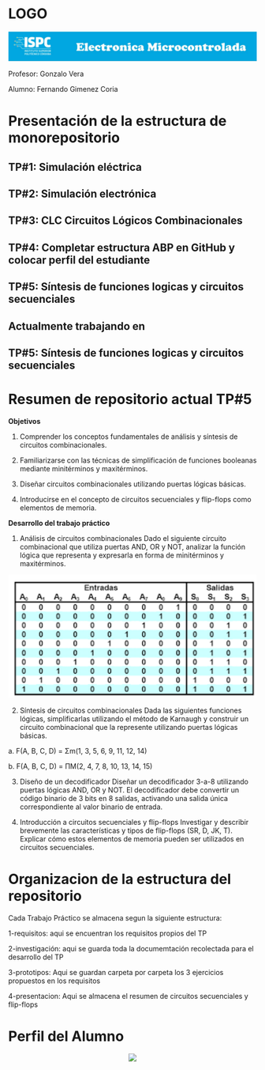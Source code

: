 # LOGO
![alt text](./rsc/visuales/LOGO.png)

Profesor: Gonzalo Vera

Alumno: Fernando Gimenez Coria
# **Presentación de la estructura de monorepositorio**

## TP#1: Simulación eléctrica

## TP#2: Simulación electrónica

## TP#3: CLC Circuitos Lógicos Combinacionales

## TP#4: Completar estructura ABP en GitHub y colocar perfil del estudiante

## TP#5: Síntesis de funciones logicas y circuitos secuenciales

## Actualmente trabajando en 
## TP#5: Síntesis de funciones logicas y circuitos secuenciales

# **Resumen de repositorio actual TP#5**

**Objetivos**

1. Comprender los conceptos fundamentales de análisis y síntesis de circuitos combinacionales.


2. Familiarizarse con las técnicas de simplificación de funciones booleanas mediante minitérminos y maxitérminos.


3. Diseñar circuitos combinacionales utilizando puertas lógicas básicas.


4. Introducirse en el concepto de circuitos secuenciales y flip-flops como elementos de memoria.


 **Desarrollo del trabajo práctico**

1. Análisis de circuitos combinacionales Dado el siguiente circuito combinacional que utiliza puertas AND, OR y NOT, analizar la función lógica que representa y expresarla en forma de minitérminos y maxitérminos.
<center><img src="./rsc/visuales/tabla ejercicio 1.png" width="800"></center>

2. Síntesis de circuitos combinacionales Dada las siguientes funciones lógicas, simplificarlas utilizando el método de Karnaugh y construir un circuito combinacional que la represente utilizando puertas lógicas básicas.

a. F(A, B, C, D) = Σm(1, 3, 5, 6, 9, 11, 12, 14)

b. F(A, B, C, D) = ΠM(2, 4, 7, 8, 10, 13, 14, 15)

3. Diseño de un decodificador Diseñar un decodificador 3-a-8 utilizando puertas lógicas AND, OR y NOT. El decodificador debe convertir un código binario de 3 bits en 8 salidas, activando una salida única correspondiente al valor binario de entrada.

4. Introducción a circuitos secuenciales y flip-flops Investigar y describir brevemente las características y tipos de flip-flops (SR, D, JK, T). Explicar cómo estos elementos de memoria pueden ser utilizados en circuitos secuenciales.




# Organizacion de la estructura del repositorio

Cada Trabajo Práctico se almacena segun la siguiente estructura:


1-requisitos: aqui se encuentran los requisitos propios del TP

2-investigación: aqui se guarda toda la documemtación recolectada para el desarrollo del TP

3-prototipos: Aqui se guardan  carpeta por carpeta los 3 ejercicios propuestos en los requisitos

4-presentacion: Aqui se almacena el resumen de circuitos secuenciales y flip-flops


# **Perfil del Alumno**

<center><img src="./rsc/visuales/Currículum FGC.png" width="800"></center>